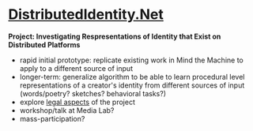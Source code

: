 # [DistributedIdentity.Net](http://distributedidentity.net)
**Project: Investigating Respresentations of Identity that Exist on Distributed Platforms**

* rapid initial prototype: replicate existing work in Mind the Machine to apply to a different source of input
* longer-term: generalize algorithm to be able to learn procedural level representations of a creator's identity from different sources of input (words/poetry? sketches? behavioral tasks?) 
* explore [legal aspects](https://github.com/mitmedialab/DistributedIdentity/tree/master/docs/Legal) of the project
* workshop/talk at Media Lab?  
* mass-participation? 
